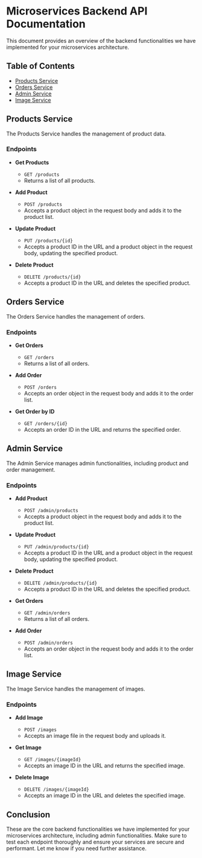 # Microservices Backend API Documentation

This document provides an overview of the backend functionalities we have implemented for your microservices architecture.

## Table of Contents

- [Products Service](#products-service)
- [Orders Service](#orders-service)
- [Admin Service](#admin-service)
- [Image Service](#image-service)

## Products Service

The Products Service handles the management of product data.

### Endpoints

- **Get Products**
    - `GET /products`
    - Returns a list of all products.

- **Add Product**
    - `POST /products`
    - Accepts a product object in the request body and adds it to the product list.

- **Update Product**
    - `PUT /products/{id}`
    - Accepts a product ID in the URL and a product object in the request body, updating the specified product.

- **Delete Product**
    - `DELETE /products/{id}`
    - Accepts a product ID in the URL and deletes the specified product.

## Orders Service

The Orders Service handles the management of orders.

### Endpoints

- **Get Orders**
    - `GET /orders`
    - Returns a list of all orders.

- **Add Order**
    - `POST /orders`
    - Accepts an order object in the request body and adds it to the order list.

- **Get Order by ID**
    - `GET /orders/{id}`
    - Accepts an order ID in the URL and returns the specified order.

## Admin Service

The Admin Service manages admin functionalities, including product and order management.

### Endpoints

- **Add Product**
    - `POST /admin/products`
    - Accepts a product object in the request body and adds it to the product list.

- **Update Product**
    - `PUT /admin/products/{id}`
    - Accepts a product ID in the URL and a product object in the request body, updating the specified product.

- **Delete Product**
    - `DELETE /admin/products/{id}`
    - Accepts a product ID in the URL and deletes the specified product.

- **Get Orders**
    - `GET /admin/orders`
    - Returns a list of all orders.

- **Add Order**
    - `POST /admin/orders`
    - Accepts an order object in the request body and adds it to the order list.

## Image Service

The Image Service handles the management of images.

### Endpoints

- **Add Image**
    - `POST /images`
    - Accepts an image file in the request body and uploads it.

- **Get Image**
    - `GET /images/{imageId}`
    - Accepts an image ID in the URL and returns the specified image.

- **Delete Image**
    - `DELETE /images/{imageId}`
    - Accepts an image ID in the URL and deletes the specified image.

## Conclusion

These are the core backend functionalities we have implemented for your microservices architecture, including admin functionalities. Make sure to test each endpoint thoroughly and ensure your services are secure and performant. Let me know if you need further assistance.
